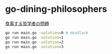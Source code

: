 # go-dining-philosophers

[食事する哲学者の問題](https://ja.wikipedia.org/wiki/%E9%A3%9F%E4%BA%8B%E3%81%99%E3%82%8B%E5%93%B2%E5%AD%A6%E8%80%85%E3%81%AE%E5%95%8F%E9%A1%8C)

```bash
go run main.go -solution=0 # deadlock
go run main.go -solution=1
go run main.go -solution=2
go run main.go -solution=3
```
